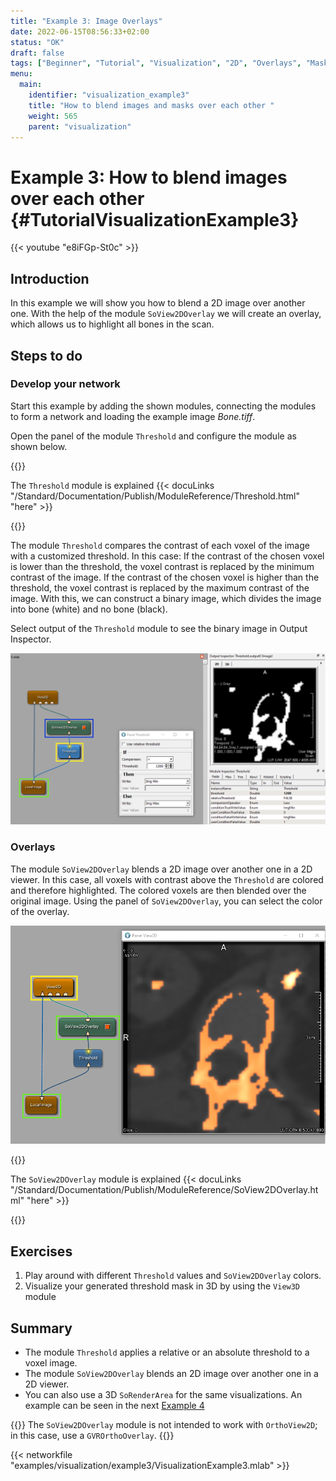 ```yaml
---
title: "Example 3: Image Overlays"
date: 2022-06-15T08:56:33+02:00
status: "OK"
draft: false
tags: ["Beginner", "Tutorial", "Visualization", "2D", "Overlays", "Masks"]
menu: 
  main:
    identifier: "visualization_example3"
    title: "How to blend images and masks over each other "
    weight: 565
    parent: "visualization"
---
```

# Example 3: How to blend images over each other {#TutorialVisualizationExample3}

{{< youtube "e8iFGp-St0c" >}}

## Introduction
In this example we will show you how to blend a 2D image over another one. With the help of the module `SoView2DOverlay` we will create an overlay, which allows us to highlight all bones in the scan.

## Steps to do
### Develop your network
Start this example by adding the shown modules, connecting the modules to form a network and loading the example image *Bone.tiff*.

Open the panel of the module `Threshold` and configure the module as shown below.

{{<alert class="info" caption="Extra Infos">}}

The `Threshold` module is explained {{< docuLinks "/Standard/Documentation/Publish/ModuleReference/Threshold.html" "here" >}}

{{</alert>}}

[//]: <> (MVL-653)

The module `Threshold` compares the contrast of each voxel of the image with a customized threshold. In this case: If the contrast of the chosen voxel is lower than the threshold, the voxel contrast is replaced by the minimum contrast of the image. If the contrast of the chosen voxel is higher than the threshold, the voxel contrast is replaced by the maximum contrast of the image. With this, we can construct a binary image, which divides the image into bone (white) and no bone (black).

Select output of the `Threshold` module to see the binary image in Output Inspector.

![Image Threshold](/images/tutorials/visualization/V3_01.png "Image Threshold")

### Overlays
The module `SoView2DOverlay` blends a 2D image over another one in a 2D viewer. In this case, all voxels with contrast above the `Threshold` are colored and therefore highlighted. The colored voxels are then blended over the original image. Using the panel of `SoView2DOverlay`, you can select the color of the overlay.

![SoView2DOverlay](/images/tutorials/visualization/V3_02.png "SoView2DOverlay")

{{<alert class="info" caption="Extra Infos">}}

The `SoView2DOverlay` module is explained {{< docuLinks "/Standard/Documentation/Publish/ModuleReference/SoView2DOverlay.html" "here" >}}

{{</alert>}}

[//]: <> (MVL-653)

## Exercises
1. Play around with different `Threshold` values and `SoView2DOverlay` colors.
2. Visualize your generated threshold mask in 3D by using the `View3D` module

## Summary
* The module `Threshold` applies a relative or an absolute threshold to a voxel image.
* The module `SoView2DOverlay` blends an 2D image over another one in a 2D viewer.
* You can also use a 3D `SoRenderArea` for the same visualizations. An example can be seen in the next [Example 4](/tutorials/visualization/visualizationexample4 "Display images converted to Open Inventor scene objects")

{{<alert class="warning" caption="Warning">}}
The `SoView2DOverlay` module is not intended to work with `OrthoView2D`; in this case, use a `GVROrthoOverlay`.
{{</alert>}}

{{< networkfile "examples/visualization/example3/VisualizationExample3.mlab" >}}
